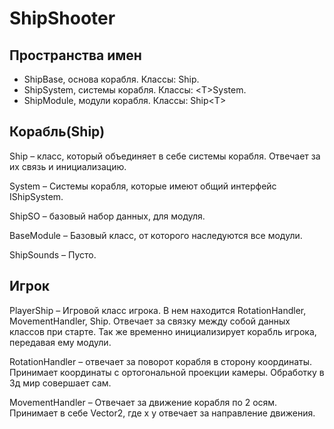 # ShipShooter

## Пространства имен

- ShipBase, основа корабля. Классы: Ship.
- ShipSystem, системы корабля. Классы: \<T\>System.
- ShipModule, модули корабля. Классы: Ship\<T\>

## Корабль(Ship)

Ship – класс, который объединяет в себе системы корабля. Отвечает за их связь и инициализацию.

<T>System – Системы корабля, которые имеют общий интерфейс IShipSystem.

Ship<T>SO – базовый набор данных, для модуля.
 
BaseModule – Базовый класс, от которого наследуются все модули.

ShipSounds – Пусто.

## Игрок

PlayerShip – Игровой класс игрока. В нем находится RotationHandler, MovementHandler, Ship. Отвечает за связку между собой данных классов при старте. Так же временно инициализирует корабль игрока, передавая ему модули.

RotationHandler – отвечает за поворот корабля в сторону координаты. Принимает координаты с ортогональной проекции камеры. Обработку в 3д мир совершает сам.

MovementHandler – Отвечает за движение корабля по 2 осям. Принимает в себе Vector2, где x y отвечает за направление движения.
